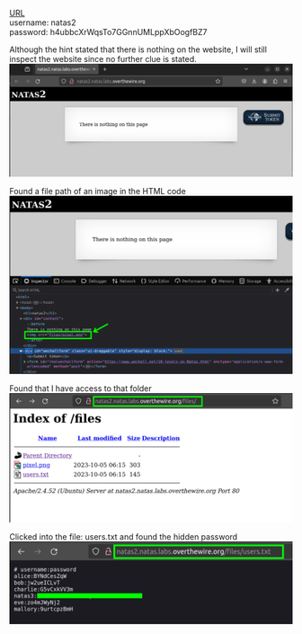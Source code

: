 [URL](http://natas2.natas.labs.overthewire.org) <br>
username: natas2 <br>
password: h4ubbcXrWqsTo7GGnnUMLppXbOogfBZ7 <br>

Although the hint stated that there is nothing on the website, I will still inspect the website since no further clue is stated. <br>
![Level2.png](https://github.com/Johnchauyu/NatasOverTheWire-writeup/blob/main/Screenshots/Level2/Level2.png) <br>

Found a file path of an image in the HTML code <br>
![Level2_path.png](https://github.com/Johnchauyu/NatasOverTheWire-writeup/blob/main/Screenshots/Level2/Level2_path.png) <br>

Found that I have access to that folder <br>
![Level2_folder.png](https://github.com/Johnchauyu/NatasOverTheWire-writeup/blob/main/Screenshots/Level2/Level2_folder.png) <br>

Clicked into the file: users.txt and found the hidden password <br>
![Level2_usertxt.png](https://github.com/Johnchauyu/NatasOverTheWire-writeup/blob/main/Screenshots/Level2/Level2_usertxt.png) <br>
